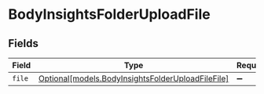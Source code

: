 # BodyInsightsFolderUploadFile


## Fields

| Field                                                                                              | Type                                                                                               | Required                                                                                           | Description                                                                                        |
| -------------------------------------------------------------------------------------------------- | -------------------------------------------------------------------------------------------------- | -------------------------------------------------------------------------------------------------- | -------------------------------------------------------------------------------------------------- |
| `file`                                                                                             | [Optional[models.BodyInsightsFolderUploadFileFile]](../models/bodyinsightsfolderuploadfilefile.md) | :heavy_minus_sign:                                                                                 | N/A                                                                                                |